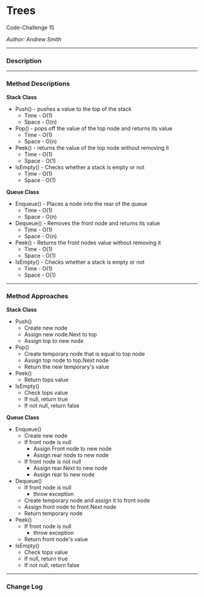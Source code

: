 # Trees

Code-Challenge 15

*Author: Andrew Smith*

---
### Description

---

### Method Descriptions

**Stack Class**

- Push() - pushes a value to the top of the stack
  - Time - O(1)
  - Space - O(n)
- Pop() - pops off the value of the top node and returns its value
  - Time - O(1)
  - Space - O(n)
- Peek() - returns the value of the top node without removing it
  - Time - O(1)
  - Space - O(1)
- IsEmpty() - Checks whether a stack is empty or not
  - Time - O(1)
  - Space - O(1)

**Queue Class**

- Enqueue() - Places a node into the rear of the queue
  - Time - O(1)
  - Space - O(n)
- Dequeue() - Removes the front node and returns its value
  - Time - O(1)
  - Space - O(n)
- Peek() - Returns the front nodes value without removing it
  - Time - O(1)
  - Space - O(1)
- IsEmpty() - Checks whether a stack is empty or not
  - Time - O(1)
  - Space - O(1)

---

### Method Approaches

**Stack Class**

- Push()
  - Create new node
  - Assign new node.Next to top
  - Assign top to new node
- Pop() 
  - Create temporary node that is equal to top node
  - Assign top node to top.Next node
  - Return the new temporary's value
- Peek() 
  - Return tops value
- IsEmpty()
  - Check tops value
  - If null, return true
  - If not null, return false

**Queue Class**

- Enqueue() 
  - Create new node
  - If front node is null
    - Assign Front node to new node
    - Assign rear node to new node
  - If front node is not null
    - Assign rear.Next to new node
    - Assign rear to new node
- Dequeue() 
  - If front node is null
    - throw exception
  - Create temporary node and assign it to front node
  - Assign front node to front.Next node
  - Return temporary node
- Peek() 
  - If front node is null
    - throw exception
  - Return front node's value
- IsEmpty()
  - Check tops value
  - If null, return true
  - If not null, return false

---

### Change Log
